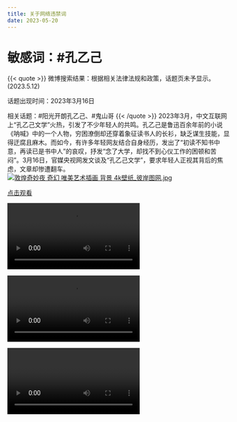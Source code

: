 ```yaml
---
title: 关于网络违禁词
date: 2023-05-20
---
```


# 敏感词：#孔乙己
{{< quote >}}
微博搜索结果：根据相关法律法规和政策，话题页未予显示。 (2023.5.12)

话题出现时间：2023年3月16日

相关话题：#阳光开朗孔乙己、#鬼山哥
{{< /quote >}}
2023年3月，中文互联网上“孔乙己文学”火热，引发了不少年轻人的共鸣。孔乙己是鲁迅百余年前的小说《呐喊》中的一个人物，穷困潦倒却还穿着象征读书人的长衫，缺乏谋生技能，显得迂腐且麻木。而如今，有许多年轻网友结合自身经历，发出了“初读不知书中意，再读已是书中人”的哀叹，抒发“念了大学，却找不到心仪工作的困顿和苦闷”。3月16日，官媒央视网发文谈及“孔乙己文学”，要求年轻人正视其背后的焦虑，文章却惨遭翻车。
<a href="https://smms.app/image/Xo4zVIeKq3SJ9rt" target="_blank"><img src="https://s2.loli.net/2023/03/03/Xo4zVIeKq3SJ9rt.jpg" alt="敦煌奇妙夜 奇幻 唯美艺术插画 背景 4k壁纸_彼岸图网.jpg"></a>

[点击观看](http://s138.ananas.chaoxing.com/sv-w8/video/7c/b3/e0/e601cb4dfceffb3a744f54131b33e892/sd.mp4?at_=1685081382141&ak_=5189fe25e2bf79d61b6167466ff7d98a&ad_=e8b34c74c85f78d21f13816e54081044)


<video src="http://s138.ananas.chaoxing.com/sv-w8/video/7c/b3/e0/e601cb4dfceffb3a744f54131b33e892/sd.mp4?at_=1685081382141&ak_=5189fe25e2bf79d61b6167466ff7d98a&ad_=e8b34c74c85f78d21f13816e54081044" controls="controls"></video>

<video src="https://v.superbed.cn/hls/64706448f024cca173406a50.m3u8" controls="controls"><embed width="320" height="240" src="movie.swf"></video>




<video scr=https://v.superbed.cn/hls/64706448f024cca173406a50.m3u8>

{{< bilibili BV1Wc411N7to >}}

![翠花](https://img1.imgtp.com/2023/05/26/6ttYkYZP.png)

<video width="320" height="240" controls autoplay>
  <source src="https://v.superbed.cn/hls/64706448f024cca173406a50.m3u8" type="video/mp4">
  <source src="http://s138.ananas.chaoxing.com/sv-w8/video/7c/b3/e0/e601cb4dfceffb3a744f54131b33e892/sd.mp4?at_=1685081382141&ak_=5189fe25e2bf79d61b6167466ff7d98a&ad_=e8b34c74c85f78d21f13816e54081044" type="video/webm">
  <object data="http://s138.ananas.chaoxing.com/sv-w8/video/7c/b3/e0/e601cb4dfceffb3a744f54131b33e892/sd.mp4?at_=1685081382141&ak_=5189fe25e2bf79d61b6167466ff7d98a&ad_=e8b34c74c85f78d21f13816e54081044" width="320" height="240">
    <embed width="320" height="240" src="movie.swf">
  </object>
</video>

<video controls>

  <source src="http://s138.ananas.chaoxing.com/sv-w8/video/7c/b3/e0/e601cb4dfceffb3a744f54131b33e892/sd.mp4?at_=1685081382141&ak_=5189fe25e2bf79d61b6167466ff7d98a&ad_=e8b34c74c85f78d21f13816e54081044" type="video/mp4">　　 //xxx.mp4  前面的xxx是代表要播放的视频名称

  <source src="http://s138.ananas.chaoxing.com/sv-w8/video/7c/b3/e0/e601cb4dfceffb3a744f54131b33e892/sd.mp4?at_=1685081382141&ak_=5189fe25e2bf79d61b6167466ff7d98a&ad_=e8b34c74c85f78d21f13816e54081044" type="video/webm">  //xxx.mp4 前面的xxx是代表要播放的视频名称

  <p>Your browser doesn't support HTML5 video. Here is a <a href="xxx.mp4">turn to the video</a> instead.</p>  //如果两个格式的视频都不能播放，这里有了herf标签，帮助选择跳转到对应的视频

</video>


<iframe src="//player.bilibili.com/player.html?aid=401470971&bvid=BV1Qd4y1Z7m1&cid=1138531928&page=1" scrolling="no" border="0" frameborder="no" framespacing="0" allowfullscreen="true"> </iframe>



<iframe src="//https://s138.ananas.chaoxing.com/sv-w8/video/7c/b3/e0/e601cb4dfceffb3a744f54131b33e892/sd.mp4?at_=1685081382141&ak_=5189fe25e2bf79d61b6167466ff7d98a&ad_=e8b34c74c85f78d21f13816e54081044&page=1" scrolling="no" border="0" frameborder="no" framespacing="0" allowfullscreen="true"> </iframe>